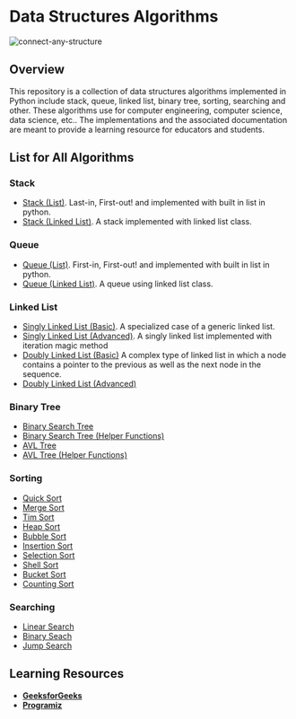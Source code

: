 # Data Structures Algorithms

![connect-any-structure](https://user-images.githubusercontent.com/86193685/205382575-03594fa1-0481-4d27-a768-3e9c9e565958.gif)

## Overview
This repository is a collection of data structures algorithms implemented in Python include stack, queue, linked list, binary tree, sorting, searching and other. These algorithms use for computer engineering, computer science, data science, etc.. The implementations and the associated documentation are meant to provide a learning resource for educators and students.

## List for All Algorithms

### Stack
- [Stack (List)](stack/stack_list.py). Last-in, First-out! and implemented with built in list in python.
- [Stack (Linked List)](stack/stack_linked_list.py). A stack implemented with linked list class.

### Queue
- [Queue (List)](queue/queue_list.py). First-in, First-out! and implemented with built in list in python.
- [Queue (Linked List)](queue/queue_linked_list.py). A queue using linked list class.

### Linked List
- [Singly Linked List (Basic)](linked-list/singly_linked_list_1.py). A specialized case of a generic linked list.
- [Singly Linked List (Advanced)](linked-list/singly_linked_list_2.py). A singly linked list implemented with iteration magic method
- [Doubly Linked List (Basic)](linked-list/doubly_linked_list_1.py) A complex type of linked list in which a node contains a pointer to the previous as well as the next node in the sequence.
- [Doubly Linked List (Advanced)](linked-list/doubly_linked_list_2.py)

### Binary Tree
- [Binary Search Tree](binary-tree/binary_search_tree_1.py)
- [Binary Search Tree (Helper Functions)](binary-tree/binary_search_tree_2.py)
- [AVL Tree](binary-tree/avl_tree_1.py)
- [AVL Tree (Helper Functions)](binary-tree/avl_tree_2.py)

### Sorting
- [Quick Sort](sorting/quick_sort.py)
- [Merge Sort](sorting/merge.py)
- [Tim Sort](sorting/tim_sort.py)
- [Heap Sort](sorting/heap_sort.py)
- [Bubble Sort](sorting/bubble_sort.py)
- [Insertion Sort](sorting/insertion_sort.py)
- [Selection Sort](sorting/selection_sort.py)
- [Shell Sort](sorting/shell_sort.py)
- [Bucket Sort](sorting/bucket_sort.py)
- [Counting Sort](sorting/counting_sort.py)

### Searching
- [Linear Search](searching/linear_search.py)
- [Binary Seach](searching/binary_search.py)
- [Jump Search](searching/jump_search.py)

## Learning Resources
- <b><a href="https://www.geeksforgeeks.org/">GeeksforGeeks</a></b>
-  <b><a href="https://www.programiz.com/">Programiz</a></b>
